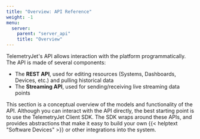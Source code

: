 ```yaml
---
title: "Overview: API Reference"
weight: -1
menu:
  server:
    parent: "server_api"
    title: "Overview"
---
```

TelemetryJet's API allows interaction with the platform programmatically. The API is made of several components:

- The __REST API__, used for editing resources (Systems, Dashboards, Devices, etc.) and pulling historical data
- The __Streaming API__, used for sending/receiving live streaming data points

This section is a conceptual overview of the models and functionality of the API. Although you can interact with the API directly, the best starting point is to use the TelemetryJet Client SDK. The SDK wraps around these APIs, and provides abstractions that make it easy to build your own {{< helptext "Software Devices" >}} or other integrations into the system.
